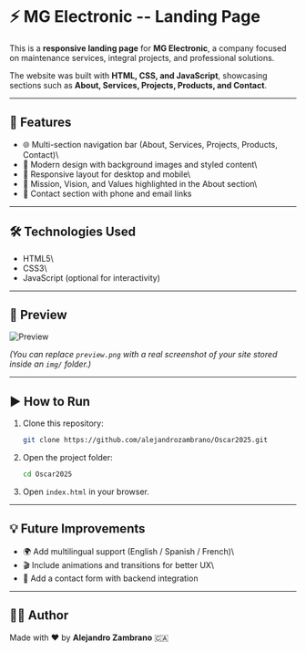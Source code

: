 # ⚡ MG Electronic -- Landing Page

This is a **responsive landing page** for **MG Electronic**, a company
focused on maintenance services, integral projects, and professional
solutions.

The website was built with **HTML, CSS, and JavaScript**, showcasing
sections such as **About, Services, Projects, Products, and Contact**.

------------------------------------------------------------------------

## 🚀 Features

-   🌐 Multi-section navigation bar (About, Services, Projects,
    Products, Contact)\
-   🎨 Modern design with background images and styled content\
-   📱 Responsive layout for desktop and mobile\
-   📝 Mission, Vision, and Values highlighted in the About section\
-   📩 Contact section with phone and email links

------------------------------------------------------------------------

## 🛠️ Technologies Used

-   HTML5\
-   CSS3\
-   JavaScript (optional for interactivity)

------------------------------------------------------------------------

## 📸 Preview

![Preview](img/preview.png)

*(You can replace `preview.png` with a real screenshot of your site
stored inside an `img/` folder.)*

------------------------------------------------------------------------

## ▶️ How to Run

1.  Clone this repository:

    ``` bash
    git clone https://github.com/alejandrozambrano/Oscar2025.git
    ```

2.  Open the project folder:

    ``` bash
    cd Oscar2025
    ```

3.  Open `index.html` in your browser.

------------------------------------------------------------------------

## 💡 Future Improvements

-   🌍 Add multilingual support (English / Spanish / French)\
-   🎬 Include animations and transitions for better UX\
-   📧 Add a contact form with backend integration

------------------------------------------------------------------------

## 👨‍💻 Author

Made with ❤️ by **Alejandro Zambrano** 🇨🇦
